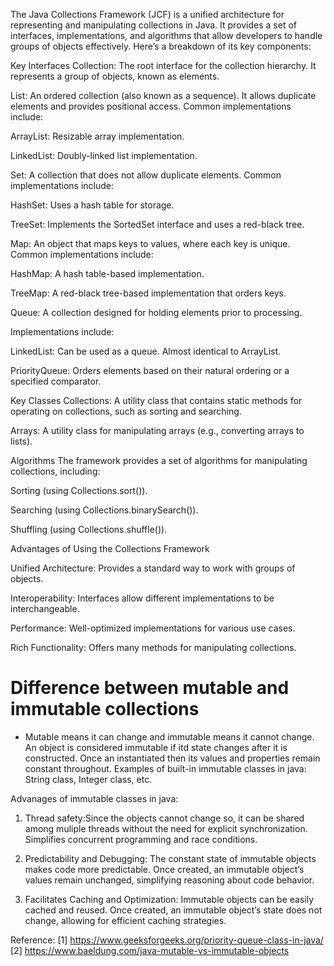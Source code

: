 The Java Collections Framework (JCF) is a unified architecture for representing and manipulating collections in Java. It provides a set of interfaces, implementations, and algorithms that allow developers to handle groups of objects effectively. Here’s a breakdown of its key components:

Key Interfaces
Collection: The root interface for the collection hierarchy. It represents a group of objects, known as elements.

List: An ordered collection (also known as a sequence). It allows duplicate elements and provides positional access. Common implementations include:

ArrayList: Resizable array implementation.

LinkedList: Doubly-linked list implementation.

Set: A collection that does not allow duplicate elements. Common implementations include:

HashSet: Uses a hash table for storage.

TreeSet: Implements the SortedSet interface and uses a red-black tree.

Map: An object that maps keys to values, where each key is unique. Common implementations include:

HashMap: A hash table-based implementation.

TreeMap: A red-black tree-based implementation that orders keys.

Queue: A collection designed for holding elements prior to processing.

Implementations include:

LinkedList: Can be used as a queue. Almost identical to ArrayList.

PriorityQueue: Orders elements based on their natural ordering or a specified comparator.

Key Classes
Collections: A utility class that contains static methods for operating on collections, such as sorting and searching.

Arrays: A utility class for manipulating arrays (e.g., converting arrays to lists).

Algorithms
The framework provides a set of algorithms for manipulating collections, including:

Sorting (using Collections.sort()).

Searching (using Collections.binarySearch()).

Shuffling (using Collections.shuffle()).

Advantages of Using the Collections Framework

Unified Architecture: Provides a standard way to work with groups of objects.

Interoperability: Interfaces allow different implementations to be
interchangeable.

Performance: Well-optimized implementations for various use cases.

Rich Functionality: Offers many methods for manipulating collections.

# Difference between mutable and immutable collections

- Mutable means it can change and immutable means it cannot change. An object is considered immutable if itd state changes after it is constructed. Once an instantiated then its values and properties remain constant throughout. Examples of built-in immutable classes in java: String class, Integer class, etc.

Advanages of immutable classes in java:

1. Thread safety:Since the objects cannot change so, it can be shared among muliple threads without the need for explicit synchronization. Simplifies concurrent programming and race conditions.

2. Predictability and Debugging: The constant state of immutable objects makes code more predictable. Once created, an immutable object’s values remain unchanged, simplifying reasoning about code behavior.

3. Facilitates Caching and Optimization: Immutable objects can be easily cached and reused. Once created, an immutable object’s state does not change, allowing for efficient caching strategies.

Reference:
[1] https://www.geeksforgeeks.org/priority-queue-class-in-java/
[2] https://www.baeldung.com/java-mutable-vs-immutable-objects
